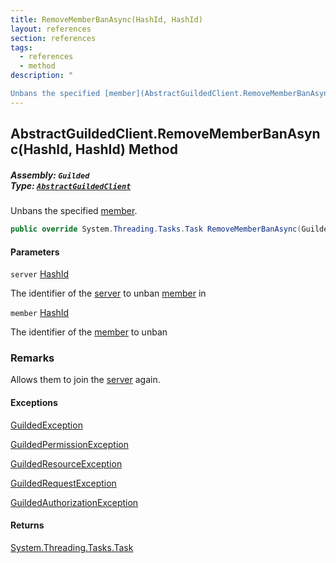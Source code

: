 ```yaml
---
title: RemoveMemberBanAsync(HashId, HashId)
layout: references
section: references
tags:
  - references
  - method
description: "

Unbans the specified [member](AbstractGuildedClient.RemoveMemberBanAsync(HashId,HashId)#Guilded.AbstractGuildedClient.RemoveMemberBanAsync(Guilded.Base.HashId,Guilded.Base.HashId).member 'Guilded.AbstractGuildedClient.RemoveMemberBanAsync(Guilded.Base.HashId, Guilded.Base.HashId).member')."
---
```


## AbstractGuildedClient.RemoveMemberBanAsync(HashId, HashId) Method
##### **Assembly:** `Guilded`<br/>**Type:** [`AbstractGuildedClient`](AbstractGuildedClient 'Guilded.AbstractGuildedClient')

Unbans the specified [member](AbstractGuildedClient.RemoveMemberBanAsync(HashId,HashId)#Guilded.AbstractGuildedClient.RemoveMemberBanAsync(Guilded.Base.HashId,Guilded.Base.HashId).member 'Guilded.AbstractGuildedClient.RemoveMemberBanAsync(Guilded.Base.HashId, Guilded.Base.HashId).member').

```csharp
public override System.Threading.Tasks.Task RemoveMemberBanAsync(Guilded.Base.HashId server, Guilded.Base.HashId member);
```
#### Parameters

<a name='Guilded.AbstractGuildedClient.RemoveMemberBanAsync(Guilded.Base.HashId,Guilded.Base.HashId).server'></a>

`server` [HashId](HashId 'Guilded.Base.HashId')

The identifier of the [server](Server 'Guilded.Base.Servers.Server') to unban [member](Member 'Guilded.Base.Servers.Member') in

<a name='Guilded.AbstractGuildedClient.RemoveMemberBanAsync(Guilded.Base.HashId,Guilded.Base.HashId).member'></a>

`member` [HashId](HashId 'Guilded.Base.HashId')

The identifier of the [member](Member 'Guilded.Base.Servers.Member') to unban

### Remarks
  
Allows them to join the [server](Server 'Guilded.Base.Servers.Server') again.

#### Exceptions

[GuildedException](GuildedException 'Guilded.Base.GuildedException')

[GuildedPermissionException](GuildedPermissionException 'Guilded.Base.GuildedPermissionException')

[GuildedResourceException](GuildedResourceException 'Guilded.Base.GuildedResourceException')

[GuildedRequestException](GuildedRequestException 'Guilded.Base.GuildedRequestException')

[GuildedAuthorizationException](GuildedAuthorizationException 'Guilded.Base.GuildedAuthorizationException')

#### Returns
[System.Threading.Tasks.Task](https://docs.microsoft.com/en-us/dotnet/api/System.Threading.Tasks.Task 'System.Threading.Tasks.Task')